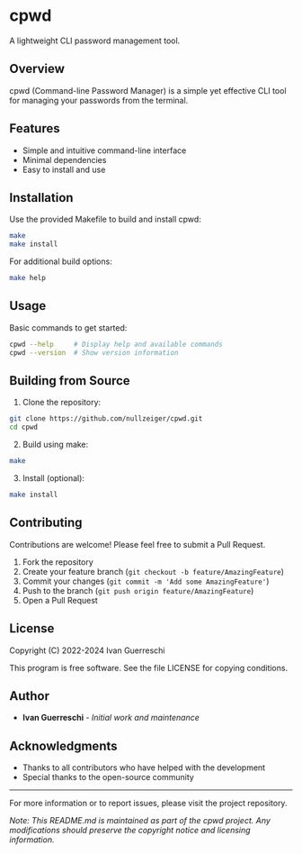 # cpwd

A lightweight CLI password management tool.

## Overview

cpwd (Command-line Password Manager) is a simple yet effective CLI tool for managing your passwords from the terminal.

## Features

- Simple and intuitive command-line interface
- Minimal dependencies
- Easy to install and use

## Installation

Use the provided Makefile to build and install cpwd:

```bash
make
make install
```

For additional build options:
```bash
make help
```

## Usage

Basic commands to get started:

```bash
cpwd --help     # Display help and available commands
cpwd --version  # Show version information
```

## Building from Source

1. Clone the repository:
```bash
git clone https://github.com/nullzeiger/cpwd.git
cd cpwd
```

2. Build using make:
```bash
make
```

3. Install (optional):
```bash
make install
```

## Contributing

Contributions are welcome! Please feel free to submit a Pull Request.

1. Fork the repository
2. Create your feature branch (`git checkout -b feature/AmazingFeature`)
3. Commit your changes (`git commit -m 'Add some AmazingFeature'`)
4. Push to the branch (`git push origin feature/AmazingFeature`)
5. Open a Pull Request

## License

Copyright (C) 2022-2024 Ivan Guerreschi

This program is free software. See the file LICENSE for copying conditions.

## Author

- **Ivan Guerreschi** - *Initial work and maintenance*

## Acknowledgments

- Thanks to all contributors who have helped with the development
- Special thanks to the open-source community

---

For more information or to report issues, please visit the project repository.

*Note: This README.md is maintained as part of the cpwd project. Any modifications should preserve the copyright notice and licensing information.*

